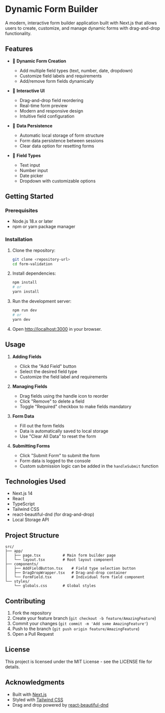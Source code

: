 # Dynamic Form Builder

A modern, interactive form builder application built with Next.js that allows users to create, customize, and manage dynamic forms with drag-and-drop functionality.

## Features

- 🎯 **Dynamic Form Creation**
  - Add multiple field types (text, number, date, dropdown)
  - Customize field labels and requirements
  - Add/remove form fields dynamically

- 🎨 **Interactive UI**
  - Drag-and-drop field reordering
  - Real-time form preview
  - Modern and responsive design
  - Intuitive field configuration

- 💾 **Data Persistence**
  - Automatic local storage of form structure
  - Form data persistence between sessions
  - Clear data option for resetting forms

- 📱 **Field Types**
  - Text input
  - Number input
  - Date picker
  - Dropdown with customizable options

## Getting Started

### Prerequisites

- Node.js 18.x or later
- npm or yarn package manager

### Installation

1. Clone the repository:
   ```bash
   git clone <repository-url>
   cd form-validation
   ```

2. Install dependencies:
   ```bash
   npm install
   # or
   yarn install
   ```

3. Run the development server:
   ```bash
   npm run dev
   # or
   yarn dev
   ```

4. Open [http://localhost:3000](http://localhost:3000) in your browser.

## Usage

1. **Adding Fields**
   - Click the "Add Field" button
   - Select the desired field type
   - Customize the field label and requirements

2. **Managing Fields**
   - Drag fields using the handle icon to reorder
   - Click "Remove" to delete a field
   - Toggle "Required" checkbox to make fields mandatory

3. **Form Data**
   - Fill out the form fields
   - Data is automatically saved to local storage
   - Use "Clear All Data" to reset the form

4. **Submitting Forms**
   - Click "Submit Form" to submit the form
   - Form data is logged to the console
   - Custom submission logic can be added in the `handleSubmit` function

## Technologies Used

- Next.js 14
- React
- TypeScript
- Tailwind CSS
- react-beautiful-dnd (for drag-and-drop)
- Local Storage API

## Project Structure

```
src/
├── app/
│   ├── page.tsx          # Main form builder page
│   └── layout.tsx        # Root layout component
├── components/
│   ├── AddFieldButton.tsx    # Field type selection button
│   ├── DragDropWrapper.tsx   # Drag-and-drop container
│   └── FormField.tsx         # Individual form field component
└── styles/
    └── globals.css       # Global styles
```

## Contributing

1. Fork the repository
2. Create your feature branch (`git checkout -b feature/AmazingFeature`)
3. Commit your changes (`git commit -m 'Add some AmazingFeature'`)
4. Push to the branch (`git push origin feature/AmazingFeature`)
5. Open a Pull Request

## License

This project is licensed under the MIT License - see the LICENSE file for details.

## Acknowledgments

- Built with [Next.js](https://nextjs.org/)
- Styled with [Tailwind CSS](https://tailwindcss.com/)
- Drag and drop powered by [react-beautiful-dnd](https://github.com/atlassian/react-beautiful-dnd) 